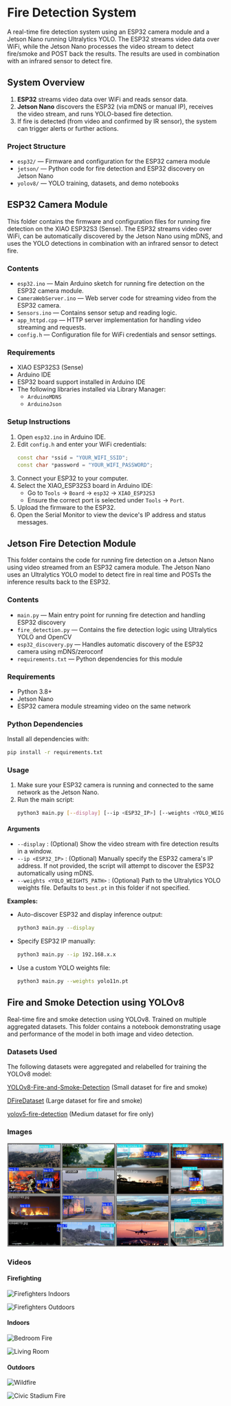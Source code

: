 # Fire Detection System

A real-time fire detection system using an ESP32 camera module and a Jetson Nano running Ultralytics YOLO. The ESP32 streams video data over WiFi, while the Jetson Nano processes the video stream to detect fire/smoke and POST back the results. The results are used in combination with an infrared sensor to detect fire.

## System Overview
1. **ESP32** streams video data over WiFi and reads sensor data.
2. **Jetson Nano** discovers the ESP32 (via mDNS or manual IP), receives the video stream, and runs YOLO-based fire detection.
3. If fire is detected (from video and confirmed by IR sensor), the system can trigger alerts or further actions.

### Project Structure
- `esp32/` — Firmware and configuration for the ESP32 camera module
- `jetson/` — Python code for fire detection and ESP32 discovery on Jetson Nano
- `yolov8/` — YOLO training, datasets, and demo notebooks

## ESP32 Camera Module

This folder contains the firmware and configuration files for running fire detection on the XIAO ESP32S3 (Sense). The ESP32 streams video over WiFi, can be automatically discovered by the Jetson Nano using mDNS, and uses the YOLO detections in combination with an infrared sensor to detect fire.

### Contents
- `esp32.ino` — Main Arduino sketch for running fire detection on the ESP32 camera module.
- `CameraWebServer.ino` — Web server code for streaming video from the ESP32 camera.
- `Sensors.ino` — Contains sensor setup and reading logic.
- `app_httpd.cpp` — HTTP server implementation for handling video streaming and requests.
- `config.h` — Configuration file for WiFi credentials and sensor settings.

### Requirements
- XIAO ESP32S3 (Sense)
- Arduino IDE
- ESP32 board support installed in Arduino IDE
- The following libraries installed via Library Manager:
    - `ArduinoMDNS`
    - `ArduinoJson`

### Setup Instructions
1. Open `esp32.ino` in Arduino IDE.
2. Edit `config.h` and enter your WiFi credentials:
   ```cpp
   const char *ssid = "YOUR_WIFI_SSID";
   const char *password = "YOUR_WIFI_PASSWORD";
   ```
3. Connect your ESP32 to your computer.
4. Select the XIAO_ESP32S3 board in Arduino IDE:
   - Go to `Tools` -> `Board` -> `esp32` -> `XIAO_ESP32S3`
   - Ensure the correct port is selected under `Tools` -> `Port`.
5. Upload the firmware to the ESP32.
6. Open the Serial Monitor to view the device's IP address and status messages.

## Jetson Fire Detection Module

This folder contains the code for running fire detection on a Jetson Nano using video streamed from an ESP32 camera module. The Jetson Nano uses an Ultralytics YOLO model to detect fire in real time and POSTs the inference results back to the ESP32.

### Contents
- `main.py` — Main entry point for running fire detection and handling ESP32 discovery
- `fire_detection.py` — Contains the fire detection logic using Ultralytics YOLO and OpenCV
- `esp32_discovery.py` — Handles automatic discovery of the ESP32 camera using mDNS/zeroconf
- `requirements.txt` — Python dependencies for this module

### Requirements
- Python 3.8+
- Jetson Nano
- ESP32 camera module streaming video on the same network

### Python Dependencies
Install all dependencies with:
```sh
pip install -r requirements.txt
```

### Usage
1. Make sure your ESP32 camera is running and connected to the same network as the Jetson Nano.
2. Run the main script:
   ```sh
   python3 main.py [--display] [--ip <ESP32_IP>] [--weights <YOLO_WEIGHTS_PATH>]
   ```

#### Arguments
- `--display` : (Optional) Show the video stream with fire detection results in a window.
- `--ip <ESP32_IP>` : (Optional) Manually specify the ESP32 camera's IP address. If not provided, the script will attempt to discover the ESP32 automatically using mDNS.
- `--weights <YOLO_WEIGHTS_PATH>` : (Optional) Path to the Ultralytics YOLO weights file. Defaults to `best.pt` in this folder if not specified.

**Examples:**
- Auto-discover ESP32 and display inference output:
  ```sh
  python3 main.py --display
  ```
- Specify ESP32 IP manually:
  ```sh
  python3 main.py --ip 192.168.x.x
  ```
- Use a custom YOLO weights file:
  ```sh
  python3 main.py --weights yolo11n.pt
  ```

## Fire and Smoke Detection using YOLOv8

Real-time fire and smoke detection using YOLOv8. Trained on multiple aggregated datasets. This folder contains a notebook demonstrating usage and performance of the model in both image and video detection.

### Datasets Used
The following datasets were aggregated and relabelled for training the YOLOv8 model:


[YOLOv8-Fire-and-Smoke-Detection](https://github.com/Abonia1/YOLOv8-Fire-and-Smoke-Detection) (Small dataset for fire and smoke)

[DFireDataset](https://github.com/gaiasd/DFireDataset) (Large dataset for fire and smoke)

[yolov5-fire-detection](https://github.com/spacewalk01/yolov5-fire-detection) (Medium dataset for fire only)

### Images
![Prediction on Multiple Images](yolov8/demos/batch_images.jpg "Prediction on Multiple Images")

### Videos

#### Firefighting
![Firefighters Indoors](yolov8/demos/firefighter_detections.gif "Firefighters Indoors")

![Firefighters Outdoors](yolov8/demos/firefighter2_detections.gif "Firefighters Outdoors")

#### Indoors
![Bedroom Fire](yolov8/demos/bedroom_detections.gif "Bedroom Fire")

![Living Room](yolov8/demos/living_room_detections.gif "Living Room Fire")

#### Outdoors
![Wildfire](yolov8/demos/wildfire_detections.gif "Wildfire")

![Civic Stadium Fire](yolov8/demos/civic_stadium_detections.gif "Civic Stadium Fire")
